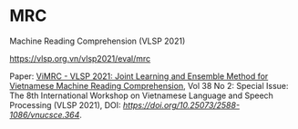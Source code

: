 # MRC
Machine Reading Comprehension (VLSP 2021)

https://vlsp.org.vn/vlsp2021/eval/mrc


Paper: [ViMRC - VLSP 2021: Joint Learning and Ensemble Method for Vietnamese Machine Reading Comprehension](https://jcsce.vnu.edu.vn/index.php/jcsce/article/view/364), Vol 38 No 2: Special Issue: The 8th International Workshop on Vietnamese Language and Speech Processing (VLSP 2021), DOI: *https://doi.org/10.25073/2588-1086/vnucsce.364*.

